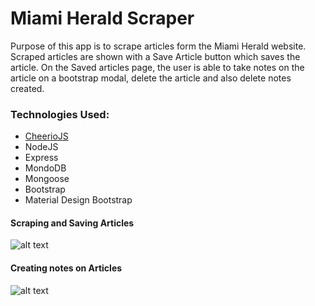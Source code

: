 # Miami Herald Scraper

Purpose of this app is to scrape articles form the Miami Herald website. Scraped articles are shown with a Save Article button which saves the article. On the Saved articles page, the user is able to take notes on the article on a bootstrap modal, delete the article and also delete notes created. 

### Technologies Used:

* [CheerioJS](https://cheerio.js.org/)
* NodeJS
* Express
* MondoDB
* Mongoose
* Bootstrap
* Material Design Bootstrap

#### Scraping and Saving Articles
![alt text](https://media.giphy.com/media/35EpkcT2k7RdpKGP7x/giphy.gif)

#### Creating notes on Articles
![alt text](https://media.giphy.com/media/YVNrDSwWRWCkZGHYDJ/giphy.gif)
